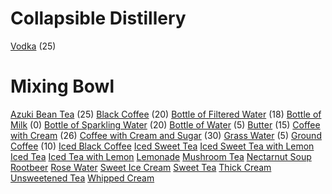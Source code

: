 <!-- TITLE: Brewing -->
<!-- SUBTITLE: Refreshing beverages and other liquified liquids -->

# Collapsible Distillery
[Vodka](vodka) (25)
# Mixing Bowl
[Azuki Bean Tea](azuki-bean-tea) (25)
[Black Coffee](black-coffee) (20)
[Bottle of Filtered Water](bottle-of-filtered-water) (18)
[Bottle of Milk](bottle-of-milk) (0)
[Bottle of Sparkling Water](bottle-of-sparkling-water) (20)
[Bottle of Water](bottle-of-water) (5)
[Butter](butter) (15)
[Coffee with Cream](coffee-with-cream) (26)
[Coffee with Cream and Sugar](coffee-with-cream-and-sugar) (30)
[Grass Water](grass-water) (5)
[Ground Coffee](ground-coffee) (10)
[Iced Black Coffee](iced-black-coffee)
[Iced Sweet Tea](iced-sweet-tea)
[Iced Sweet Tea with Lemon](iced-sweet-tea-with-lemon)
[Iced Tea](iced-tea)
[Iced Tea with Lemon](iced-tea-with-lemon)
[Lemonade](lemonade)
[Mushroom Tea](mushroom-tea)
[Nectarnut Soup](nectarnut-soup)
[Rootbeer](rootbeer)
[Rose Water](rose-water)
[Sweet Ice Cream](sweet-ice-cream)
[Sweet Tea](sweet-tea)
[Thick Cream](thick-cream)
[Unsweetened Tea](unsweetened-tea)
[Whipped Cream](whipped-cream)